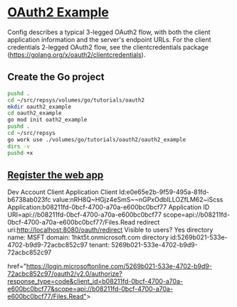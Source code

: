 # **[OAuth2 Example](https://pkg.go.dev/golang.org/x/oauth2@v0.18.0)**

Config describes a typical 3-legged OAuth2 flow, with both the client application information and the server's endpoint URLs. For the client credentials 2-legged OAuth2 flow, see the clientcredentials package (<https://golang.org/x/oauth2/clientcredentials>).

## Create the Go project

```bash
pushd .
cd ~/src/repsys/volumes/go/tutorials/oauth2
mkdir oauth2_example
cd oauth2_example
go mod init oath2_example
pushd .
cd ~/src/repsys
go work use ./volumes/go/tutorials/oauth2/oauth2_example
dirs -v
pushd +x

```

## **[Register the web app](register_app.md)**

Dev Account Client Application
Client Id:e0e65e2b-9f59-495a-81fd-b6738ab023fc
value:nRH8Q~HGjz4eSmS~~nGPxOdbILLOZfLM62~iScss
Application:b08211fd-0bcf-4700-a70a-e600bc0bcf77
Application ID URI=api://b08211fd-0bcf-4700-a70a-e600bc0bcf77
scope=api://b08211fd-0bcf-4700-a70a-e600bc0bcf77/Files.Read
redirect uri:<http://localhost:8080/oauth/redirect>
Visible to users? Yes
directory name: MSFT
domain: 1hkt5t.onmicrosoft.com
directory id:5269b021-533e-4702-b9d9-72acbc852c97
tenant: 5269b021-533e-4702-b9d9-72acbc852c97

href="<https://login.microsoftonline.com/5269b021-533e-4702-b9d9-72acbc852c97/oauth2/v2.0/authorize?response_type=code&client_id=b08211fd-0bcf-4700-a70a-e600bc0bcf77&scope=api://b08211fd-0bcf-4700-a70a-e600bc0bcf77/Files.Read">>
